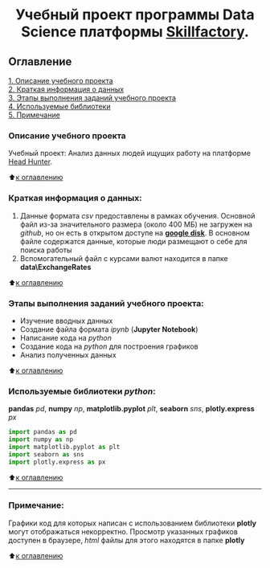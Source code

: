 # <center> Учебный проект программы Data Science платформы [Skillfactory](http://skillfactory.ru). </center>

## Оглавление  
[1. Описание учебного проекта](https://github.com/Cherant1976/SF_Head_Hunter_Project.README.md#Описание-учебного-проекта)   
[2. Краткая информация о данных](https://github.com/Cherant1976/SF_Head_Hunter_Project.README.md#Краткая-информация-о-данных)  
[3. Этапы выполнения заданий учебного проекта](https://github.com/Cherant1976/SF_Head_Hunter_Project.README.md#Этапы-выполнения-заданий-учебного-проекта)  
[4. Используемые библиотеки](https://github.com/Cherant1976/SF_Head_Hunter_Project.README.md#Используемые-библиотеки)    
[5. Примечание](https://github.com/Cherant1976/SF_Head_Hunter_Project.README.md#Примечание) 

### Описание учебного проекта    
Учебный проект: Анализ данных людей ищущих работу на платформе [Head Hunter](https://hh.ru/).

:arrow_up:[к оглавлению](https://github.com/Cherant1976/SF_Head_Hunter_Project)


### Краткая информация о данных:
1.  Данные формата *csv* предоставлены в рамках обучения. Основной файл из-за значительного размера (около 400 МБ) не загружен на *github*, но он есть в открытом доступе на [**google disk**](https://drive.google.com/file/d/1NHbwcT2uF8Gl_qKr_zxIPUQatEXA7cBv/view?usp=sharing). В основном файле содержатся данные, которые люди размещают о себе для поиска работы
2. Вспомогательный файл с курсами валют находится в папке **data\ExchangeRates**
  
:arrow_up:[к оглавлению](https://github.com/Cherant1976/SF_Head_Hunter_Project.README.md#Оглавление)

### Этапы выполнения заданий учебного проекта:  
- Изучение вводных данных
- Создание файла формата *ipynb* (**Jupyter Notebook**) 
- Написание кода на *python* 
- Создание кода на *python* для построения графиков
- Анализ полученных данных

:arrow_up:[к оглавлению](https://github.com/Cherant1976/SF_Head_Hunter_Project.README.md#Оглавление)


### Используемые библиотеки *python*:  
**pandas** *pd*, **numpy** *np*, **matplotlib.pyplot** *plt*, **seaborn** *sns*, **plotly.express** *px*
```python
import pandas as pd
import numpy as np
import matplotlib.pyplot as plt
import seaborn as sns
import plotly.express as px
```

:arrow_up:[к оглавлению](https://github.com/Cherant1976/SF_Head_Hunter_Project.README.md#Оглавление)

---
### Примечание:  
Графики код для которых написан с использованием библиотеки **plotly** могут отображаться некорректно. Просмотр указанных графиков доступен в браузере, *html* файлы для этого находятся в папке **plotly**

:arrow_up:[к оглавлению](https://github.com/Cherant1976/SF_Head_Hunter_Project.README.md#Оглавление)


